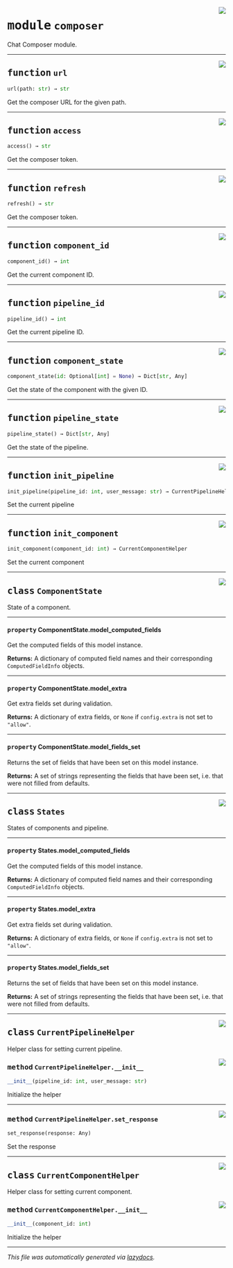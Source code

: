 <!-- markdownlint-disable -->

<a href="https://github.com/LioQing/chat-composer/blob/main/engine/composer/__init__.py#L0"><img align="right" style="float:right;" src="https://img.shields.io/badge/-source-cccccc?style=flat-square"></a>

# <kbd>module</kbd> `composer`
Chat Composer module.


---

<a href="https://github.com/LioQing/chat-composer/blob/main/engine/composer/__init__.py#L25"><img align="right" style="float:right;" src="https://img.shields.io/badge/-source-cccccc?style=flat-square"></a>

## <kbd>function</kbd> `url`

```python
url(path: str) → str
```

Get the composer URL for the given path.


---

<a href="https://github.com/LioQing/chat-composer/blob/main/engine/composer/__init__.py#L31"><img align="right" style="float:right;" src="https://img.shields.io/badge/-source-cccccc?style=flat-square"></a>

## <kbd>function</kbd> `access`

```python
access() → str
```

Get the composer token.


---

<a href="https://github.com/LioQing/chat-composer/blob/main/engine/composer/__init__.py#L41"><img align="right" style="float:right;" src="https://img.shields.io/badge/-source-cccccc?style=flat-square"></a>

## <kbd>function</kbd> `refresh`

```python
refresh() → str
```

Get the composer token.


---

<a href="https://github.com/LioQing/chat-composer/blob/main/engine/composer/__init__.py#L51"><img align="right" style="float:right;" src="https://img.shields.io/badge/-source-cccccc?style=flat-square"></a>

## <kbd>function</kbd> `component_id`

```python
component_id() → int
```

Get the current component ID.


---

<a href="https://github.com/LioQing/chat-composer/blob/main/engine/composer/__init__.py#L59"><img align="right" style="float:right;" src="https://img.shields.io/badge/-source-cccccc?style=flat-square"></a>

## <kbd>function</kbd> `pipeline_id`

```python
pipeline_id() → int
```

Get the current pipeline ID.


---

<a href="https://github.com/LioQing/chat-composer/blob/main/engine/composer/__init__.py#L67"><img align="right" style="float:right;" src="https://img.shields.io/badge/-source-cccccc?style=flat-square"></a>

## <kbd>function</kbd> `component_state`

```python
component_state(id: Optional[int] = None) → Dict[str, Any]
```

Get the state of the component with the given ID.


---

<a href="https://github.com/LioQing/chat-composer/blob/main/engine/composer/__init__.py#L82"><img align="right" style="float:right;" src="https://img.shields.io/badge/-source-cccccc?style=flat-square"></a>

## <kbd>function</kbd> `pipeline_state`

```python
pipeline_state() → Dict[str, Any]
```

Get the state of the pipeline.


---

<a href="https://github.com/LioQing/chat-composer/blob/main/engine/composer/__init__.py#L199"><img align="right" style="float:right;" src="https://img.shields.io/badge/-source-cccccc?style=flat-square"></a>

## <kbd>function</kbd> `init_pipeline`

```python
init_pipeline(pipeline_id: int, user_message: str) → CurrentPipelineHelper
```

Set the current pipeline


---

<a href="https://github.com/LioQing/chat-composer/blob/main/engine/composer/__init__.py#L206"><img align="right" style="float:right;" src="https://img.shields.io/badge/-source-cccccc?style=flat-square"></a>

## <kbd>function</kbd> `init_component`

```python
init_component(component_id: int) → CurrentComponentHelper
```

Set the current component


---

<a href="https://github.com/LioQing/chat-composer/blob/main/engine/composer/__init__.py#L11"><img align="right" style="float:right;" src="https://img.shields.io/badge/-source-cccccc?style=flat-square"></a>

## <kbd>class</kbd> `ComponentState`
State of a component.


---

#### <kbd>property</kbd> ComponentState.model_computed_fields

Get the computed fields of this model instance.



**Returns:**
  A dictionary of computed field names and their corresponding `ComputedFieldInfo` objects.

---

#### <kbd>property</kbd> ComponentState.model_extra

Get extra fields set during validation.



**Returns:**
  A dictionary of extra fields, or `None` if `config.extra` is not set to `"allow"`.

---

#### <kbd>property</kbd> ComponentState.model_fields_set

Returns the set of fields that have been set on this model instance.



**Returns:**
  A set of strings representing the fields that have been set,  i.e. that were not filled from defaults.




---

<a href="https://github.com/LioQing/chat-composer/blob/main/engine/composer/__init__.py#L18"><img align="right" style="float:right;" src="https://img.shields.io/badge/-source-cccccc?style=flat-square"></a>

## <kbd>class</kbd> `States`
States of components and pipeline.


---

#### <kbd>property</kbd> States.model_computed_fields

Get the computed fields of this model instance.



**Returns:**
  A dictionary of computed field names and their corresponding `ComputedFieldInfo` objects.

---

#### <kbd>property</kbd> States.model_extra

Get extra fields set during validation.



**Returns:**
  A dictionary of extra fields, or `None` if `config.extra` is not set to `"allow"`.

---

#### <kbd>property</kbd> States.model_fields_set

Returns the set of fields that have been set on this model instance.



**Returns:**
  A set of strings representing the fields that have been set,  i.e. that were not filled from defaults.




---

<a href="https://github.com/LioQing/chat-composer/blob/main/engine/composer/__init__.py#L95"><img align="right" style="float:right;" src="https://img.shields.io/badge/-source-cccccc?style=flat-square"></a>

## <kbd>class</kbd> `CurrentPipelineHelper`
Helper class for setting current pipeline.

<a href="https://github.com/LioQing/chat-composer/blob/main/engine/composer/__init__.py#L98"><img align="right" style="float:right;" src="https://img.shields.io/badge/-source-cccccc?style=flat-square"></a>

### <kbd>method</kbd> `CurrentPipelineHelper.__init__`

```python
__init__(pipeline_id: int, user_message: str)
```

Initialize the helper




---

<a href="https://github.com/LioQing/chat-composer/blob/main/engine/composer/__init__.py#L176"><img align="right" style="float:right;" src="https://img.shields.io/badge/-source-cccccc?style=flat-square"></a>

### <kbd>method</kbd> `CurrentPipelineHelper.set_response`

```python
set_response(response: Any)
```

Set the response


---

<a href="https://github.com/LioQing/chat-composer/blob/main/engine/composer/__init__.py#L181"><img align="right" style="float:right;" src="https://img.shields.io/badge/-source-cccccc?style=flat-square"></a>

## <kbd>class</kbd> `CurrentComponentHelper`
Helper class for setting current component.

<a href="https://github.com/LioQing/chat-composer/blob/main/engine/composer/__init__.py#L184"><img align="right" style="float:right;" src="https://img.shields.io/badge/-source-cccccc?style=flat-square"></a>

### <kbd>method</kbd> `CurrentComponentHelper.__init__`

```python
__init__(component_id: int)
```

Initialize the helper







---

_This file was automatically generated via [lazydocs](https://github.com/ml-tooling/lazydocs)._
